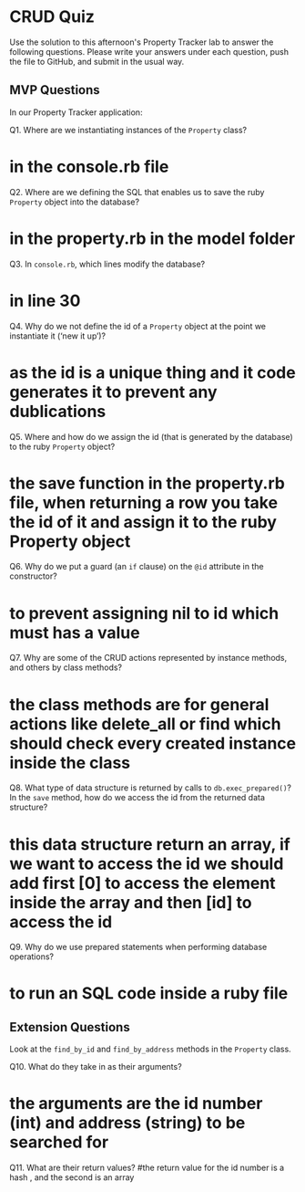 # CRUD Quiz

Use the solution to this afternoon's Property Tracker lab to answer the following questions. Please write your answers under each question, push the file to GitHub, and submit in the usual way.

## MVP Questions

In our Property Tracker application:

Q1. Where are we instantiating instances of the `Property` class?
# in the console.rb file

Q2. Where are we defining the SQL that enables us to save the ruby `Property` object into the database?
# in the property.rb in the model folder

Q3. In `console.rb`, which lines modify the database?
# in line 30

Q4. Why do we not define the id of a `Property` object at the point we instantiate it (‘new it up’)?
# as the id is a unique thing and it code generates it to prevent any dublications

Q5. Where and how do we assign the id (that is generated by the database) to the ruby `Property` object?
# the save function in the property.rb file, when returning a row you take the id of it and assign it to the ruby Property object

Q6. Why do we put a guard (an `if` clause) on the `@id` attribute in the constructor?
# to prevent assigning nil to id which must has a value

Q7. Why are some of the CRUD actions represented by instance methods, and others by class methods?
# the class methods are for general actions like delete_all or find which should check every created instance inside the class

Q8. What type of data structure is returned by calls to `db.exec_prepared()`? In the `save` method, how do we access the id from the returned data structure?
# this data structure return an array, if we want to access the id we should add first [0] to access the element inside the array and then [id] to access the id

Q9. Why do we use prepared statements when performing database operations?
# to run an SQL code inside a ruby file

## Extension Questions

Look at the `find_by_id` and `find_by_address` methods in the `Property` class.

Q10. What do they take in as their arguments?
# the arguments are the id number (int) and address (string) to be searched for

Q11. What are their return values?
#the return value for the id number is a hash , and the second is an array
